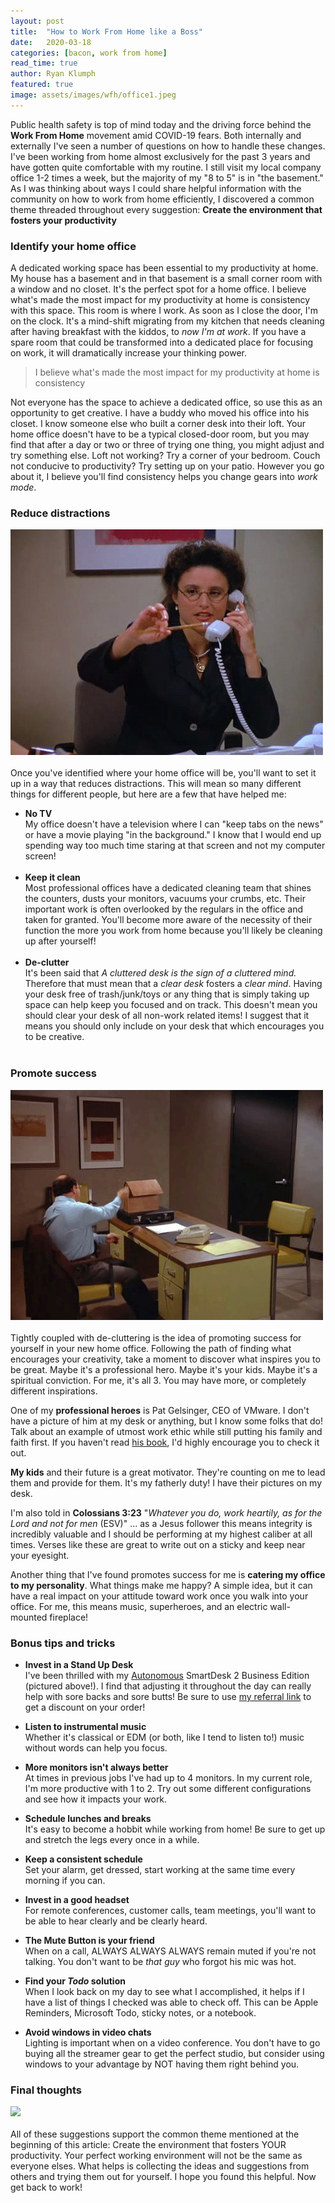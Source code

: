 ```yaml
---
layout: post
title:  "How to Work From Home like a Boss"
date:   2020-03-18
categories: [bacon, work from home]
read_time: true
author: Ryan Klumph
featured: true
image: assets/images/wfh/office1.jpeg
---
```

Public health safety is top of mind today and the driving force behind the **Work From Home** movement amid COVID-19 fears. Both internally and externally I've seen a number of questions on how to handle these changes. I've been working from home almost exclusively for the past 3 years and have gotten quite comfortable with my routine. I still visit my local company office 1-2 times a week, but the majority of my "8 to 5" is in "the basement." As I was thinking about ways I could share helpful information with the community on how to work from home efficiently, I discovered a common theme threaded throughout every suggestion: **Create the environment that fosters your productivity**

### Identify your home office
A dedicated working space has been essential to my productivity at home. My house has a basement and in that basement is a small corner room with a window and no closet. It's the perfect spot for a home office. I believe what's made the most impact for my productivity at home is consistency with this space. This room is where I work. As soon as I close the door, I'm on the clock. It's a mind-shift migrating from my kitchen that needs cleaning after having breakfast with the kiddos, to _now I'm at work_. If you have a spare room that could be transformed into a dedicated place for focusing on work, it will dramatically increase your thinking power.

> I believe what's made the most impact for my productivity at home is consistency

Not everyone has the space to achieve a dedicated office, so use this as an opportunity to get creative. I have a buddy who moved his office into his closet. I know someone else who built a corner desk into their loft. Your home office doesn't have to be a typical closed-door room, but you may find that after a day or two or three of trying one thing, you might adjust and try something else. Loft not working? Try a corner of your bedroom. Couch not conducive to productivity? Try setting up on your patio. However you go about it, I believe you'll find consistency helps you change gears into _work mode_.

### Reduce distractions
![](/assets/images/wfh/elaine.gif)<br><br>
Once you've identified where your home office will be, you'll want to set it up in a way that reduces distractions. This will mean so many different things for different people, but here are a few that have helped me:

- **No TV**  
My office doesn't have a television where I can "keep tabs on the news" or have a movie playing "in the background." I know that I would end up spending way too much time staring at that screen and not my computer screen!<br><br>
- **Keep it clean**  
Most professional offices have a dedicated cleaning team that shines the counters, dusts your monitors, vacuums your crumbs, etc. Their important work is often overlooked by the regulars in the office and taken for granted. You'll become more aware of the necessity of their function the more you work from home because you'll likely be cleaning up after yourself!<br><br>
- **De-clutter**  
It's been said that _A cluttered desk is the sign of a cluttered mind._ Therefore that must mean that a _clear desk_ fosters a _clear mind_. Having your desk free of trash/junk/toys or any thing that is simply taking up space can help keep you focused and on track. This doesn't mean you should clear your desk of all non-work related items! I suggest that it means you should only include on your desk that which encourages you to be creative.<br><br>

### Promote success
![](/assets/images/wfh/george2.gif)<br><br>
Tightly coupled with de-cluttering is the idea of promoting success for yourself in your new home office. Following the path of finding what encourages your creativity, take a moment to discover what inspires you to be great. Maybe it's a professional hero. Maybe it's your kids. Maybe it's a spiritual conviction. For me, it's all 3. You may have more, or completely different inspirations.

One of my **professional heroes** is Pat Gelsinger, CEO of VMware. I don't have a picture of him at my desk or anything, but I know some folks that do! Talk about an example of utmost work ethic while still putting his family and faith first. If you haven't read [his book](https://www.amazon.com/Juggling-Act-Bringing-Balance-Family/dp/1434768740), I'd highly encourage you to check it out.

**My kids** and their future is a great motivator. They're counting on me to lead them and provide for them. It's my fatherly duty! I have their pictures on my desk.

I'm also told in **Colossians 3:23** "_Whatever you do, work heartily, as for the Lord and not for men_ (ESV)" ... as a Jesus follower this means integrity is incredibly valuable and I should be performing at my highest caliber at all times. Verses like these are great to write out on a sticky and keep near your eyesight.

Another thing that I've found promotes success for me is **catering my office to my personality**. What things make me happy? A simple idea, but it can have a real impact on your attitude toward work once you walk into your office. For me, this means music, superheroes, and an electric wall-mounted fireplace!

### Bonus tips and tricks
- **Invest in a Stand Up Desk**  
I've been thrilled with my [Autonomous](https://www.autonomous.ai) SmartDesk 2 Business Edition (pictured above!). I find that adjusting it throughout the day can really help with sore backs and sore butts!  Be sure to use [my referral link](https://bit.ly/2UYmlPX) to get a discount on your order!

- **Listen to instrumental music**  
Whether it's classical or EDM (or both, like I tend to listen to!) music without words can help you focus.  

- **More monitors isn't always better**  
At times in previous jobs I've had up to 4 monitors. In my current role, I'm more productive with 1 to 2. Try out some different configurations and see how it impacts your work.  

- **Schedule lunches and breaks**  
It's easy to become a hobbit while working from home! Be sure to get up and stretch the legs every once in a while.  

- **Keep a consistent schedule**  
Set your alarm, get dressed, start working at the same time every morning if you can.  

- **Invest in a good headset**  
For remote conferences, customer calls, team meetings, you'll want to be able to hear clearly and be clearly heard.  

- **The Mute Button is your friend**  
When on a call, ALWAYS ALWAYS ALWAYS remain muted if you're not talking. You don't want to be _that guy_ who forgot his mic was hot.  

- **Find your _Todo_ solution**  
When I look back on my day to see what I accomplished, it helps if I have a list of things I checked was able to check off. This can be Apple Reminders, Microsoft Todo, sticky notes, or a notebook.  

- **Avoid windows in video chats**  
Lighting is important when on a video conference. You don't have to go buying all the streamer gear to get the perfect studio, but consider using windows to your advantage by NOT having them right behind you.

### Final thoughts
![](/assets/images/wfh/kramer.gif)<br><br>
All of these suggestions support the common theme mentioned at the beginning of this article: Create the environment that fosters YOUR productivity. Your perfect working environment will not be the same as everyone elses. What helps is collecting the ideas and suggestions from others and trying them out for yourself. I hope you found this helpful. Now get back to work!
